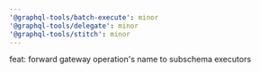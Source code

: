```yaml
---
'@graphql-tools/batch-execute': minor
'@graphql-tools/delegate': minor
'@graphql-tools/stitch': minor
---
```


feat: forward gateway operation's name to subschema executors
